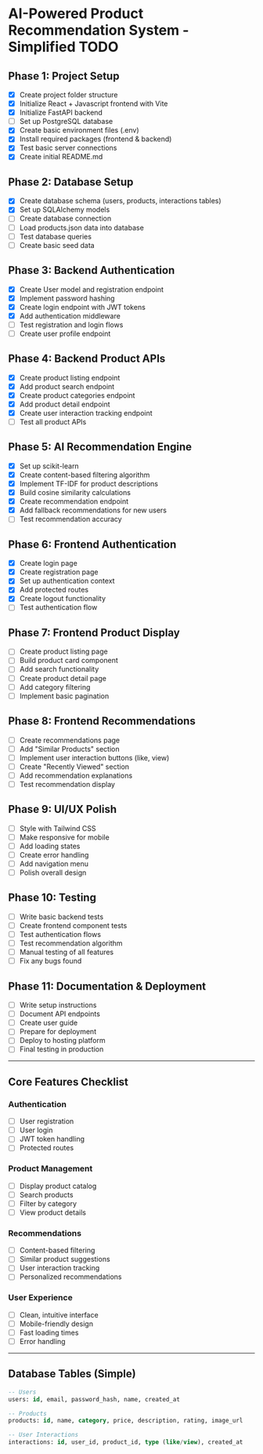 # AI-Powered Product Recommendation System - Simplified TODO

## Phase 1: Project Setup
- [x] Create project folder structure
- [x] Initialize React + Javascript frontend with Vite
- [x] Initialize FastAPI backend
- [ ] Set up PostgreSQL database
- [x] Create basic environment files (.env)
- [x] Install required packages (frontend & backend)
- [x] Test basic server connections
- [x] Create initial README.md

## Phase 2: Database Setup
- [x] Create database schema (users, products, interactions tables)
- [x] Set up SQLAlchemy models
- [ ] Create database connection
- [ ] Load products.json data into database
- [ ] Test database queries
- [ ] Create basic seed data

## Phase 3: Backend Authentication
- [x] Create User model and registration endpoint
- [x] Implement password hashing
- [x] Create login endpoint with JWT tokens
- [x] Add authentication middleware
- [ ] Test registration and login flows
- [ ] Create user profile endpoint

## Phase 4: Backend Product APIs
- [x] Create product listing endpoint
- [x] Add product search endpoint
- [x] Create product categories endpoint
- [x] Add product detail endpoint
- [x] Create user interaction tracking endpoint
- [ ] Test all product APIs

## Phase 5: AI Recommendation Engine
- [x] Set up scikit-learn
- [x] Create content-based filtering algorithm
- [x] Implement TF-IDF for product descriptions
- [x] Build cosine similarity calculations
- [x] Create recommendation endpoint
- [x] Add fallback recommendations for new users
- [ ] Test recommendation accuracy

## Phase 6: Frontend Authentication
- [x] Create login page
- [x] Create registration page
- [x] Set up authentication context
- [x] Add protected routes
- [x] Create logout functionality
- [ ] Test authentication flow

## Phase 7: Frontend Product Display
- [ ] Create product listing page
- [ ] Build product card component
- [ ] Add search functionality
- [ ] Create product detail page
- [ ] Add category filtering
- [ ] Implement basic pagination

## Phase 8: Frontend Recommendations
- [ ] Create recommendations page
- [ ] Add "Similar Products" section
- [ ] Implement user interaction buttons (like, view)
- [ ] Create "Recently Viewed" section
- [ ] Add recommendation explanations
- [ ] Test recommendation display

## Phase 9: UI/UX Polish
- [ ] Style with Tailwind CSS
- [ ] Make responsive for mobile
- [ ] Add loading states
- [ ] Create error handling
- [ ] Add navigation menu
- [ ] Polish overall design

## Phase 10: Testing
- [ ] Write basic backend tests
- [ ] Create frontend component tests
- [ ] Test authentication flows
- [ ] Test recommendation algorithm
- [ ] Manual testing of all features
- [ ] Fix any bugs found

## Phase 11: Documentation & Deployment
- [ ] Write setup instructions
- [ ] Document API endpoints
- [ ] Create user guide
- [ ] Prepare for deployment
- [ ] Deploy to hosting platform
- [ ] Final testing in production

---

## Core Features Checklist
### Authentication
- [ ] User registration
- [ ] User login
- [ ] JWT token handling
- [ ] Protected routes

### Product Management
- [ ] Display product catalog
- [ ] Search products
- [ ] Filter by category
- [ ] View product details

### Recommendations
- [ ] Content-based filtering
- [ ] Similar product suggestions
- [ ] User interaction tracking
- [ ] Personalized recommendations

### User Experience
- [ ] Clean, intuitive interface
- [ ] Mobile-friendly design
- [ ] Fast loading times
- [ ] Error handling

---

## Database Tables (Simple)
```sql
-- Users
users: id, email, password_hash, name, created_at

-- Products  
products: id, name, category, price, description, rating, image_url

-- User Interactions
interactions: id, user_id, product_id, type (like/view), created_at